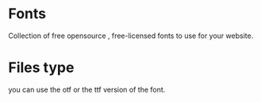 # Fonts
Collection of free opensource , free-licensed fonts to use for your website.

# Files type
you can use the otf or the ttf version of the font.
